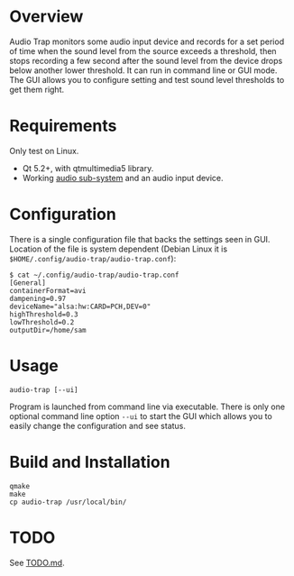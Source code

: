 # Overview
Audio Trap monitors some audio input device and records for a set period of time when the sound level from the source exceeds a threshold, then stops recording a few second after the sound level from the device drops below another lower threshold. It can run in command line or GUI mode. The GUI allows you to configure setting and test sound level thresholds to get them right.

# Requirements
Only test on Linux.

  + Qt 5.2+, with qtmultimedia5 library.
  + Working [audio sub-system](https://wiki.qt.io/Qt_5.4_Multimedia_Backends) and an audio input device.

# Configuration
There is a single configuration file that backs the settings seen in GUI. Location of the file is system dependent (Debian Linux it is `$HOME/.config/audio-trap/audio-trap.conf`):

    $ cat ~/.config/audio-trap/audio-trap.conf
    [General]
    containerFormat=avi
    dampening=0.97
    deviceName="alsa:hw:CARD=PCH,DEV=0"
    highThreshold=0.3
    lowThreshold=0.2
    outputDir=/home/sam

# Usage

    audio-trap [--ui]

Program is launched from command line via executable. There is only one optional command line option `--ui` to start the GUI which allows you to easily change the configuration and see status.

# Build and Installation

    qmake
    make
    cp audio-trap /usr/local/bin/

# TODO
See [TODO.md](docs/TODO.md).
